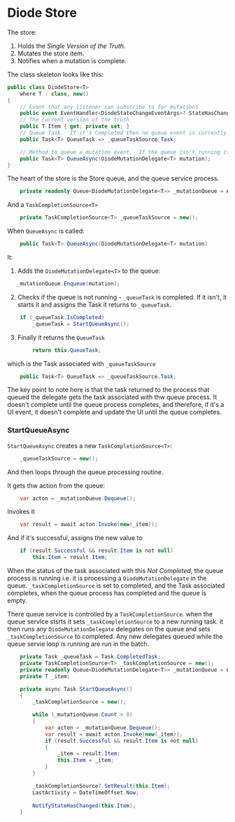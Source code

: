 # Diode Store

The store:

1. Holds the *Single Version of the Truth*.
2. Mutates the store item.
3. Notifies when a mutation is complete. 

The class skeleton looks like this:

```csharp
public class DiodeStore<T>
    where T : class, new()
{
    // Event that any listener can subscribe to for mutations
    public event EventHandler<DiodeStateChangeEventArgs>? StateHasChanged;
    // The current version of the truth
    public T Item { get; private set; }
    // Queue Task.  If it's Completed then no queue event is currently running
    public Task<T> QueueTask => _queueTaskSource.Task;

    // Method to queue a mutation event.  If the queue isn't running it will start the queue
    public Task<T> QueueAsync(DiodeMutationDelegate<T> mutation);
}
```

The heart of the store is the Store queue, and the queue service process.

```csharp
    private readonly Queue<DiodeMutationDelegate<T>> _mutationQueue = new();
```

And a `TaskCompletionSource<T>`

```csharp
    private TaskCompletionSource<T> _queueTaskSource = new();
```

When `QueueAsync` is called:

```csharp
    public Task<T> QueueAsync(DiodeMutationDelegate<T> mutation)
```

It:

1. Adds the `DiodeMutationDelegate<T>` to the queue:

```csharp
   _mutationQueue.Enqueue(mutation);
```

2. Checks if the queue is not running - `_queueTask` is completed.  If it isn't, it starts it and assigns the Task it returns to `_queueTask`.

```csharp
    if (_queueTask.IsCompleted)
        _queueTask = StartQueueAsync();
```

3. Finally it returns the `QueueTask`

```csharp
        return this.QueueTask;
```

 which is the Task associated with `_queueTaskSource`

 ```csharp
     public Task<T> QueueTask => _queueTaskSource.Task;
```

The key point to note here is that the task returned to the process that queued the delegate gets the task associated with thw queue process.  It doesn't complete until the queue process completes, and therefore, if it's a UI event, it doesn't complete and update the UI until the queue completes.

### StartQueueAsync

`StartQueueAsync` creates a new `TaskCompletionSource<T>`:

```csharp
    _queueTaskSource = new();
```

And then loops through the queue processing routine.

It gets thw action from the queue:

```csharp
    var acton = _mutationQueue.Dequeue();
```

Invokes it 
```csharp
    var result = await acton.Invoke(new(_item));

```

And if it's successful, assigns the new value to 
```csharp
    if (result.Successful && result.Item is not null)
        this.Item = result.Item;
```




When the status of the task associated with this *Not Completed*, the queue process is running i.e. it is processing a `DiodeMutationDelegate` in the queue.  `_taskCompletionSource` is set to completed, and the Task associated completes, when the queue process has completed and the queue is empty.



  There queue service is controlled by a `TaskCompletionSource`.  when the queue service stsrts it sets `_taskCompletionSource` to a new running task.  it then runs any `DiodeMutationDelegate` delegates on the queue and sets `_taskCompletionSource` to completed.  Any new delegates queued while the queue servie loop is running are run in the batch.

```csharp
    private Task _queueTask = Task.CompletedTask;
    private TaskCompletionSource<T> _taskCompletionSource = new();
    private readonly Queue<DiodeMutationDelegate<T>> _mutationQueue = new();
    private T _item;

    private async Task StartQueueAsync()
    {
        _taskCompletionSource = new();

        while (_mutationQueue.Count > 0)
        {
            var acton = _mutationQueue.Dequeue();
            var result = await acton.Invoke(new(_item));
            if (result.Successful && result.Item is not null)
            {
                _item = result.Item;
                this.Item = _item;
            }
        }

        _taskCompletionSource?.SetResult(this.Item);
        LastActivity = DateTimeOffset.Now;
        
        NotifyStateHasChanged(this.Item);
    }

```

